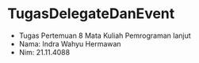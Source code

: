 # TugasDelegateDanEvent #
- Tugas Pertemuan 8 Mata Kuliah Pemrograman lanjut
- Nama: Indra Wahyu Hermawan
- Nim: 21.11.4088
